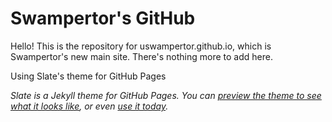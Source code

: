 # Swampertor's GitHub

Hello! This is the repository for uswampertor.github.io, which is Swampertor's new main site. There's nothing more to add here.

Using Slate's theme for GitHub Pages

*Slate is a Jekyll theme for GitHub Pages. You can [preview the theme to see what it looks like](http://pages-themes.github.io/slate), or even [use it today](#usage).*
